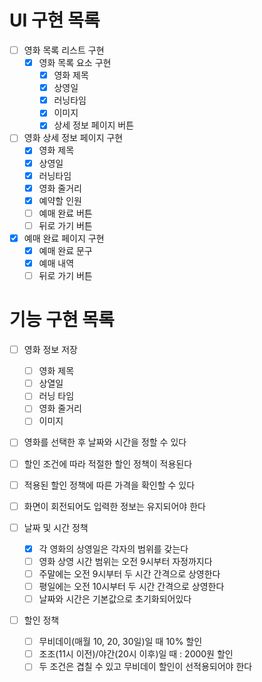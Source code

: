 # UI 구현 목록
- [ ] 영화 목록 리스트 구현
  - [X] 영화 목록 요소 구현
    - [X] 영화 제목
    - [X] 상영일
    - [X] 러닝타임
    - [X] 이미지
    - [X] 상세 정보 페이지 버튼
- [ ] 영화 상세 정보 페이지 구현
  - [x] 영화 제목
  - [x] 상영일
  - [x] 러닝타임
  - [x] 영화 줄거리
  - [x] 예약할 인원
  - [ ] 예매 완료 버튼
  - [ ] 뒤로 가기 버튼
- [X] 예매 완료 페이지 구현
  - [X] 예매 완료 문구
  - [X] 예매 내역
  - [ ] 뒤로 가기 버튼

# 기능 구현 목록
- [ ] 영화 정보 저장
  - [ ] 영화 제목
  - [ ] 상열일
  - [ ] 러닝 타임
  - [ ] 영화 줄거리
  - [ ] 이미지

- [ ] 영화를 선택한 후 날짜와 시간을 정할 수 있다
- [ ] 할인 조건에 따라 적절한 할인 정책이 적용된다
- [ ] 적용된 할인 정책에 따른 가격을 확인할 수 있다
- [ ] 화면이 회전되어도 입력한 정보는 유지되어야 한다

- [ ] 날짜 및 시간 정책
  - [x] 각 영화의 상영일은 각자의 범위를 갖는다
  - [ ] 영화 상영 시간 범위는 오전 9시부터 자정까지다
  - [ ] 주말에는 오전 9시부터 두 시간 간격으로 상영한다
  - [ ] 평일에는 오전 10시부터 두 시간 간격으로 상영한다
  - [ ] 날짜와 시간은 기본값으로 초기화되어있다

- [ ] 할인 정책
  - [ ] 무비데이(매월 10, 20, 30일)일 때 10% 할인
  - [ ] 조조(11시 이전)/야간(20시 이후)일 때 : 2000원 할인
  - [ ] 두 조건은 겹칠 수 있고 무비데이 할인이 선적용되어야 한다